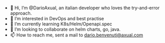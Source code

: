 - 👋 Hi, I’m @DarioAxual, an italian developer who loves the try-and-error approach.
- 👀 I’m interested in DevOps and best practise
- 🌱 I’m currently learning K8s/Helm/Openapi.spec
- 💞️ I’m looking to collaborate on helm charts, go, java.
- 📫 How to reach me, sent a mail to dario.benvenuti@axual.com

<!---
DarioAxual/DarioAxual is a ✨ special ✨ repository because its `README.md` (this file) appears on your GitHub profile.
You can click the Preview link to take a look at your changes.
--->
